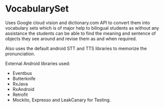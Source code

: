 # VocabularySet

Uses Google cloud vision and dictionary.com API to convert them into vocabulary sets which is of major help to bilingual students as without any assistance the students can be able to find the meaning and sentence of objects they see around and revise them as and when required.

Also uses the default android STT and TTS libraries to memorize the pronunciation.

External Android libraries used:
- Eventbus
- Butterknife
- RxJava
- RxAndroid
- Retrofit
- Mockito, Expresso and LeakCanary for Testing.

